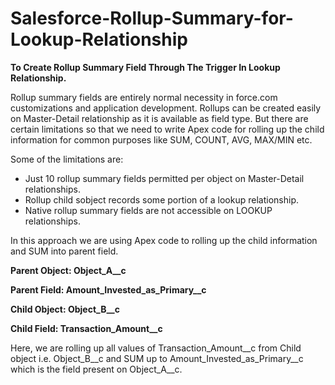 # Salesforce-Rollup-Summary-for-Lookup-Relationship
<b>To Create Rollup Summary Field Through The Trigger In Lookup Relationship.</b>

Rollup summary fields are entirely normal necessity in force.com customizations and application development. 
Rollups can be created easily on Master-Detail relationship as it is available as field type.
But there are certain limitations so that we need to write Apex code for rolling up the child information for common purposes like SUM, COUNT, AVG, MAX/MIN etc.

Some of the limitations are:

<ul><li>Just 10 rollup summary fields permitted per object on Master-Detail relationships.</li>

<li>Rollup child sobject records some portion of a lookup relationship.</li> 

<li>Native rollup summary fields are not accessible on LOOKUP relationships.</li></ul>

In this approach we are using Apex code to rolling up the child information and SUM into parent field.

<b>Parent Object: Object_A__c</b>

<b>Parent Field: Amount_Invested_as_Primary__c</b>

<b>Child Object: Object_B__c</b>

<b>Child Field: Transaction_Amount__c</b>

Here, we are rolling up all values of Transaction_Amount__c from Child object i.e. Object_B__c and SUM up to Amount_Invested_as_Primary__c which is the field present on Object_A__c.
